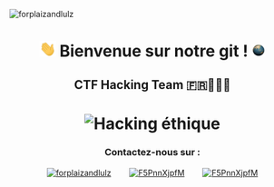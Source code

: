 <p align="left"> <img src="https://komarev.com/ghpvc/?username=forplaizandlulz&label=Profile%20views&color=0e75b6&style=flat" alt="forplaizandlulz" /> </p>
<h1 align="center">
  <img alt="Hello" src="https://raw.githubusercontent.com/dev-akshat/archive/main/images/gifs/others/Hi.gif" width="29px"> 
  Bienvenue sur notre git !
  <img alt="Earth" src="https://raw.githubusercontent.com/dev-akshat/archive/main/images/gifs/others/earth.gif" width="24px"/>
</h1>



<h2 align="center">CTF Hacking Team 🇫🇷🏴‍☠️🦜</h2>

<h1 align="center">
  <img alt="Hacking éthique" src="https://c.tenor.com/rePDfDWO3XoAAAAd/hacking.gif"> 
</h1>


<h3 align="center">Contactez-nous sur :</h3>
<p align="center">
<a style="padding : 1em"href="https://twitter.com/forplaizandlulz" target="_blank"><img align="center" src="http://assets.stickpng.com/images/580b57fcd9996e24bc43c53e.png" alt="forplaizandlulz" height="30" width="40" /></a>
<a style="padding : 1em" href="https://discord.gg/F5PnnXjpfM" target="_blank"><img align="center" src="https://upload.wikimedia.org/wikipedia/fr/thumb/4/4f/Discord_Logo_sans_texte.svg/1818px-Discord_Logo_sans_texte.svg.png" alt="F5PnnXjpfM" height="30" width="30" /></a>
<a style="padding : 1em" href="https://ctftime.org/team/10061" target="_blank"><img align="center" src="https://nitter.net/pic/pbs.twimg.com%2Fprofile_images%2F2189766987%2Fctftime-logo-avatar_400x400.png" alt="F5PnnXjpfM" height="30" width="30" /></a>
</p>
